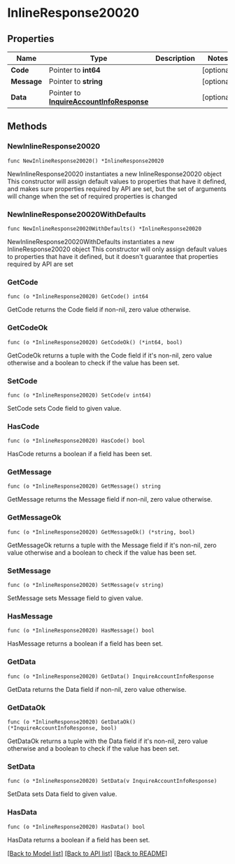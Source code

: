 # InlineResponse20020

## Properties

Name | Type | Description | Notes
------------ | ------------- | ------------- | -------------
**Code** | Pointer to **int64** |  | [optional] 
**Message** | Pointer to **string** |  | [optional] 
**Data** | Pointer to [**InquireAccountInfoResponse**](InquireAccountInfoResponse.md) |  | [optional] 

## Methods

### NewInlineResponse20020

`func NewInlineResponse20020() *InlineResponse20020`

NewInlineResponse20020 instantiates a new InlineResponse20020 object
This constructor will assign default values to properties that have it defined,
and makes sure properties required by API are set, but the set of arguments
will change when the set of required properties is changed

### NewInlineResponse20020WithDefaults

`func NewInlineResponse20020WithDefaults() *InlineResponse20020`

NewInlineResponse20020WithDefaults instantiates a new InlineResponse20020 object
This constructor will only assign default values to properties that have it defined,
but it doesn't guarantee that properties required by API are set

### GetCode

`func (o *InlineResponse20020) GetCode() int64`

GetCode returns the Code field if non-nil, zero value otherwise.

### GetCodeOk

`func (o *InlineResponse20020) GetCodeOk() (*int64, bool)`

GetCodeOk returns a tuple with the Code field if it's non-nil, zero value otherwise
and a boolean to check if the value has been set.

### SetCode

`func (o *InlineResponse20020) SetCode(v int64)`

SetCode sets Code field to given value.

### HasCode

`func (o *InlineResponse20020) HasCode() bool`

HasCode returns a boolean if a field has been set.

### GetMessage

`func (o *InlineResponse20020) GetMessage() string`

GetMessage returns the Message field if non-nil, zero value otherwise.

### GetMessageOk

`func (o *InlineResponse20020) GetMessageOk() (*string, bool)`

GetMessageOk returns a tuple with the Message field if it's non-nil, zero value otherwise
and a boolean to check if the value has been set.

### SetMessage

`func (o *InlineResponse20020) SetMessage(v string)`

SetMessage sets Message field to given value.

### HasMessage

`func (o *InlineResponse20020) HasMessage() bool`

HasMessage returns a boolean if a field has been set.

### GetData

`func (o *InlineResponse20020) GetData() InquireAccountInfoResponse`

GetData returns the Data field if non-nil, zero value otherwise.

### GetDataOk

`func (o *InlineResponse20020) GetDataOk() (*InquireAccountInfoResponse, bool)`

GetDataOk returns a tuple with the Data field if it's non-nil, zero value otherwise
and a boolean to check if the value has been set.

### SetData

`func (o *InlineResponse20020) SetData(v InquireAccountInfoResponse)`

SetData sets Data field to given value.

### HasData

`func (o *InlineResponse20020) HasData() bool`

HasData returns a boolean if a field has been set.


[[Back to Model list]](../README.md#documentation-for-models) [[Back to API list]](../README.md#documentation-for-api-endpoints) [[Back to README]](../README.md)


